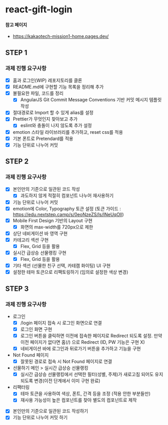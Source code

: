 # react-gift-login

#### 참고 페이지

- https://kakaotech-mission1-home.pages.dev/

## STEP 1

### 과제 진행 요구사항

- [x] 홈과 로그인(WIP) 레포지토리를 클론
- [x] README.md에 구현할 기능 목록을 정리해 추가
- [x] 불필요한 파일, 코드를 정리
  - [x] AngularJS Git Commit Message Conventions 기반 커밋 메시지 템플릿 작성
- [x] 절대경로로 Import 할 수 있게 alias를 설정
- [x] Prettier가 무엇인지 찾아보고 추가
  - [x] eslint와 충돌이 나지 않도록 추가 설정
- [x] emotion 스타일 라이브러리를 추가하고, reset css를 적용
- [x] 기본 폰트로 Pretendard를 적용
- [x] 기능 단위로 나누어 커밋

## STEP 2

### 과제 진행 요구사항

- [x] 본인만의 기준으로 일관된 코드 작성
  - [x] 과도하지 않게 적절히 컴포넌트 나누어 재사용하기
- [x] 기능 단위로 나누어 커밋
- [x] emotion에 Color, Typography 토큰 설정
      (토큰 가이드 : https://edu.nextstep.camp/s/0eoNzeZS/ls/lNeUqOll)
- [x] Mobile First Design 기반의 Layout 구현
  - [x] 화면의 max-width를 720px으로 제한
- [x] 상단 네비게이션 바 영역 구현
- [x] 카테고리 섹션 구현
  - [x] Flex, Grid 등을 활용
- [x] 실시간 급상승 선물랭킹 구현
  - [x] Flex, Grid 등을 활용
- [x] 기타 섹션 (선물한 친구 선택, 카테캠 화이팅) UI 구현
- [x] 설정한 테마 토큰으로 리팩토링하기 (임의로 설정한 색상 변경)

## STEP 3

### 과제 진행 요구사항

- 로그인
  - [x] /login 페이지 접속 시 로그인 화면으로 연결
  - [x] 로그인 화면 구현
  - [x] 로그인 버튼을 클릭하면 이전에 접속한 페이지로 Redirect 되도록 설정.
        만약 이전 페이지가 없다면 홈(/) 으로 Redirect (ID, PW 기능은 구현 X)
  - [x] 네비게이션 바에 로그인과 뒤로가기 버튼을 추가하고 기능을 구현
- Not Found 페이지
  - [x] 잘못된 경로로 접속 시 Not Found 페이지로 연결
- 선물하기 메인 > 실시간 급상승 선물랭킹
  - [x] 실시간 급상승 선물랭킹에서 선택한 필터(성별, 주제)가 새로고침 되어도 유지되도록 변경(이전 단계에서 이미 구현 완료)
- 리팩터링
  - [x] 테마 토큰을 사용하여 색상, 폰트, 간격 등을 조정 (적용 안한 부분들만)
  - [x] 재사용 가능성이 높은 컴포넌트를 찾아 별도의 컴포넌트로 제작

- [x] 본인만의 기준으로 일관된 코드 작성하기
- [x] 기능 단위로 나누어 커밋 하기
